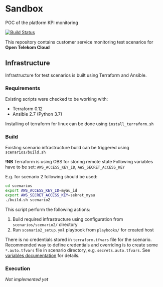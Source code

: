 # Sandbox
POC of the platform KPI monitoring

[![Build Status](https://travis-ci.org/opentelekomcloud-infra/customer-service-monitoring.svg?branch=master)](https://travis-ci.org/opentelekomcloud-infra/customer-service-monitoring)

This repository contains customer service monitoring test scenarios for 
**Open Telekom Cloud**

## Infrastructure
Infrastructure for test scenarios is built using Terraform and Ansible.

### Requirements
Existing scripts were checked to be working with:
 - Terraform 0.12
 - Ansible 2.7 (Python 3.7)

Installing of terraform for linux can be done using `install_terraform.sh`

### Build

Existing scenario infrastructure build can be triggered using `scenarios/build.sh`

**!NB** Terraform is using OBS for storing remote state
Following variables have to be set: `AWS_ACCESS_KEY_ID`, `AWS_SECRET_ACCESS_KEY`

E.g. for scenario 2 following should be used:
```bash
cd scenarios
export AWS_ACCESS_KEY_ID=myau_id
export AWS_SECRET_ACCESS_KEY=sekret_myau
./build.sh scenario2
```
This script perform the following actions:
 1. Build required infrastructure using configuration from `scenarios/scenario2/` directory
 1. Run `scenario2_setup.yml` playbook from `playbooks/` for created host

There is no credentials stored in `terraform.tfvars` file for the scenario. Recommended way to
define credentials and overriding is to create some `*.auto.tfvars` file in scenario directory,
e.g. `secrets.auto.tfvars`. See [variables documentation](https://www.terraform.io/docs/configuration/variables.html)
for details.

### Execution
*Not implemented yet*
